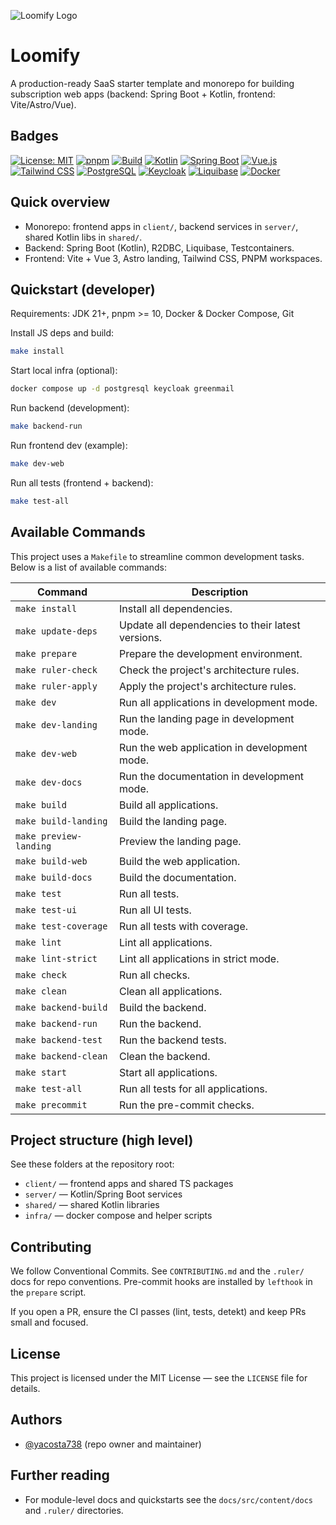 ![Loomify Logo](https://dev-to-uploads.s3.amazonaws.com/uploads/articles/th5xamgrr6se0x5ro4g6.png)

# Loomify

A production-ready SaaS starter template and monorepo for building subscription web apps (backend: Spring Boot + Kotlin, frontend: Vite/Astro/Vue).

## Badges

[![License: MIT](https://img.shields.io/badge/license-MIT-green.svg)](https://opensource.org/licenses/MIT)
[![pnpm](https://img.shields.io/badge/package--manager-pnpm-blue)](https://pnpm.io/)
[![Build](https://img.shields.io/badge/build-gradle-brightgreen)](https://gradle.org/)
[![Kotlin](https://img.shields.io/badge/Kotlin-%E2%9C%93-7f52ff?logo=kotlin&logoColor=white)](https://kotlinlang.org/)
[![Spring Boot](https://img.shields.io/badge/Spring%20Boot-%E2%9C%93-6DB33F?logo=spring&logoColor=white)](https://spring.io/projects/spring-boot)
[![Vue.js](https://img.shields.io/badge/Vue.js-3.x-41B883?logo=vue.js&logoColor=white)](https://vuejs.org/)
[![Tailwind CSS](https://img.shields.io/badge/TailwindCSS-4.x-06B6D4?logo=tailwindcss&logoColor=white)](https://tailwindcss.com/)
[![PostgreSQL](https://img.shields.io/badge/PostgreSQL-%E2%9C%93-336791?logo=postgresql&logoColor=white)](https://www.postgresql.org/)
[![Keycloak](https://img.shields.io/badge/Keycloak-%E2%9C%93-A82A2A?logo=keycloak&logoColor=white)](https://www.keycloak.org/)
[![Liquibase](https://img.shields.io/badge/Liquibase-%E2%9C%93-F0A500?logo=liquibase&logoColor=white)](https://www.liquibase.org/)
[![Docker](https://img.shields.io/badge/Docker-%E2%9C%93-2496ED?logo=docker&logoColor=white)](https://www.docker.com/)

## Quick overview

- Monorepo: frontend apps in `client/`, backend services in `server/`, shared Kotlin libs in `shared/`.
- Backend: Spring Boot (Kotlin), R2DBC, Liquibase, Testcontainers.
- Frontend: Vite + Vue 3, Astro landing, Tailwind CSS, PNPM workspaces.

## Quickstart (developer)

Requirements: JDK 21+, pnpm >= 10, Docker & Docker Compose, Git

Install JS deps and build:

```bash
make install
```

Start local infra (optional):

```bash
docker compose up -d postgresql keycloak greenmail
```

Run backend (development):

```bash
make backend-run
```

Run frontend dev (example):

```bash
make dev-web
```

Run all tests (frontend + backend):

```bash
make test-all
```

## Available Commands

This project uses a `Makefile` to streamline common development tasks. Below is a list of available commands:

| Command           | Description                                                 |
| ----------------- | ----------------------------------------------------------- |
| `make install`    | Install all dependencies.                                   |
| `make update-deps`| Update all dependencies to their latest versions.            |
| `make prepare`    | Prepare the development environment.                        |
| `make ruler-check`| Check the project's architecture rules.                     |
| `make ruler-apply`| Apply the project's architecture rules.                     |
| `make dev`        | Run all applications in development mode.                   |
| `make dev-landing`| Run the landing page in development mode.                   |
| `make dev-web`    | Run the web application in development mode.                |
| `make dev-docs`   | Run the documentation in development mode.                  |
| `make build`      | Build all applications.                                     |
| `make build-landing`| Build the landing page.                                     |
| `make preview-landing`| Preview the landing page.                                 |
| `make build-web`  | Build the web application.                                  |
| `make build-docs` | Build the documentation.                                    |
| `make test`       | Run all tests.                                              |
| `make test-ui`    | Run all UI tests.                                           |
| `make test-coverage`| Run all tests with coverage.                              |
| `make lint`       | Lint all applications.                                      |
| `make lint-strict`| Lint all applications in strict mode.                       |
| `make check`      | Run all checks.                                             |
| `make clean`      | Clean all applications.                                     |
| `make backend-build`| Build the backend.                                        |
| `make backend-run`| Run the backend.                                            |
| `make backend-test`| Run the backend tests.                                    |
| `make backend-clean`| Clean the backend.                                        |
| `make start`      | Start all applications.                                     |
| `make test-all`   | Run all tests for all applications.                         |
| `make precommit`  | Run the pre-commit checks.                                  |

## Project structure (high level)

See these folders at the repository root:

- `client/` — frontend apps and shared TS packages
- `server/` — Kotlin/Spring Boot services
- `shared/` — shared Kotlin libraries
- `infra/` — docker compose and helper scripts

## Contributing

We follow Conventional Commits. See `CONTRIBUTING.md` and the `.ruler/` docs for repo conventions. Pre-commit hooks are installed by `lefthook` in the `prepare` script.

If you open a PR, ensure the CI passes (lint, tests, detekt) and keep PRs small and focused.

## License

This project is licensed under the MIT License — see the `LICENSE` file for details.

## Authors

- [@yacosta738](https://www.github.com/yacosta738) (repo owner and maintainer)

## Further reading

- For module-level docs and quickstarts see the `docs/src/content/docs` and `.ruler/` directories.
